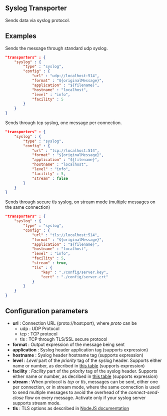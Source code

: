 ## Syslog Transporter

Sends data via syslog protocol.

## Examples

Sends the message through standard udp syslog.

```json
"transporters" : {
	"syslog" : {
		"type" : "syslog",
		"config" : {
			"url" : "udp://localhost:514",
			"format" : "${originalMessage}",
			"application" : "${filename}",
			"hostname" : "localhost",
			"level" : "info",
			"facility" : 5
		}
	}
}
```

Sends through tcp syslog, one message per connection.

```json
"transporters" : {
	"syslog" : {
		"type" : "syslog",
		"config" : {
			"url" : "tcp://localhost:514",
			"format" : "${originalMessage}",
			"application" : "${filename}",
			"hostname" : "localhost",
			"level" : "info",
			"facility" : 5,
			"stream" : false
		}
	}
}
```

Sends through secure tls syslog, on stream mode (multiple messages on the same connection)


```json
"transporters" : {
	"syslog" : {
		"type" : "syslog",
		"config" : {
			"url" : "tls://localhost:514",
			"format" : "${originalMessage}",
			"application" : "${filename}",
			"hostname" : "localhost",
			"level" : "info",
			"facility" : 5,
			"stream" : true,
			"tls" : {
				"key" : "./config/server.key",
				"cert" : "./config/server.crt"
			}			
		}
	}
}
```

## Configuration parameters
* **url** : Connection URL (proto://host:port), where *proto* can be
	* udp : UDP Protocol
	* tcp : TCP protocol
	* tls : TCP through TLS/SSL secure protocol
* **format** : Output expression of the message being sent
* **application** : Syslog header application tag (supports expression)
* **hostname** : Syslog header hostname tag (supports expression)
* **level** : *Level* part of the *priority* tag of the syslog header. Supports either name or number, as decribed in [this table](https://en.wikipedia.org/wiki/Syslog#Severity_level) (supports expression)
* **facility** : *Facility* part of the *priority* tag of the syslog header. Supports either name or number, as decribed in [this table](https://en.wikipedia.org/wiki/Syslog#Facility) (supports expression)
* **stream** : When protocol is *tcp* or *tls*, messages can be sent, either one per connection, or in stream mode, where the same connection is used to send multiple messages to avoid the overhead of the *connect-send-close* flow on every message. Activate only if your syslog server supports stream mode.
* **tls** : TLS options as described in [NodeJS documentation](https://nodejs.org/api/tls.html#tls_tls_createsecurecontext_options)
